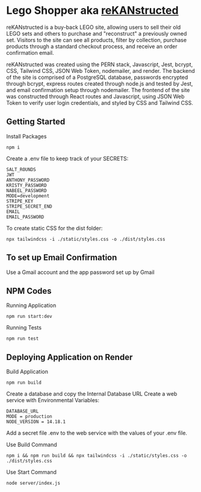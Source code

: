 # Lego Shopper aka [reKANstructed](https://rekanstructed.onrender.com/)
reKANstructed is a buy-back LEGO site, allowing users to sell their old LEGO sets and others to purchase and "reconstruct" a previously owned set. Visitors to the site can see all products, filter by collection, purchase products through a standard checkout process, and receive an order confirmation email.

reKANstructed was created using the PERN stack, Javascript, Jest, bcrypt, CSS, Tailwind CSS, JSON Web Token, nodemailer, and render.
The backend of the site is comprised of a PostgreSQL database, passwords encrypted through bcrypt, express routes created through node.js and tested by Jest, and email confirmation setup through nodemailer.
The frontend of the site was constructed through React routes and Javascript, using JSON Web Token to verify user login credentials, and styled by CSS and Tailwind CSS.

## Getting Started 

Install Packages

    npm i
    
Create a .env file to keep track of your SECRETS:

    SALT_ROUNDS
    JWT
    ANTHONY_PASSWORD
    KRISTY_PASSWORD
    NABEEL_PASSWORD
    MODE=development
    STRIPE_KEY
    STRIPE_SECRET_END
    EMAIL
    EMAIL_PASSWORD

To create static CSS for the dist folder:

    npx tailwindcss -i ./static/styles.css -o ./dist/styles.css

## To set up Email Confirmation 
Use a Gmail account and the app password set up by Gmail


## NPM Codes
Running Application

    npm run start:dev

Running Tests

    npm run test

## Deploying Application on Render
Build Application

    npm run build

Create a database and copy the Internal Database URL
Create a web service with Environmental Variables:

    DATABASE_URL
    MODE = production
    NODE_VERSION = 14.18.1

Add a secret file .env to the web service with the values of your .env file.

Use Build Command

    npm i && npm run build && npx tailwindcss -i ./static/styles.css -o ./dist/styles.css
    
Use Start Command

    node server/index.js


